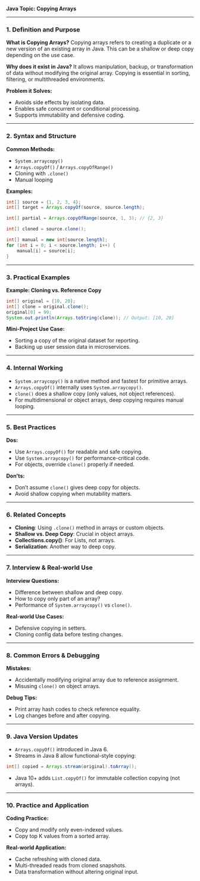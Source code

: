 **Java Topic: Copying Arrays**

---

### 1. Definition and Purpose

**What is Copying Arrays?** Copying arrays refers to creating a duplicate or a new version of an existing array in Java. This can be a shallow or deep copy depending on the use case.

**Why does it exist in Java?** It allows manipulation, backup, or transformation of data without modifying the original array. Copying is essential in sorting, filtering, or multithreaded environments.

**Problem it Solves:**

- Avoids side effects by isolating data.
- Enables safe concurrent or conditional processing.
- Supports immutability and defensive coding.

---

### 2. Syntax and Structure

**Common Methods:**

- `System.arraycopy()`
- `Arrays.copyOf()` / `Arrays.copyOfRange()`
- Cloning with `.clone()`
- Manual looping

**Examples:**

```java
int[] source = {1, 2, 3, 4};
int[] target = Arrays.copyOf(source, source.length);

int[] partial = Arrays.copyOfRange(source, 1, 3); // {2, 3}

int[] cloned = source.clone();

int[] manual = new int[source.length];
for (int i = 0; i < source.length; i++) {
    manual[i] = source[i];
}
```

---

### 3. Practical Examples

**Example: Cloning vs. Reference Copy**

```java
int[] original = {10, 20};
int[] clone = original.clone();
original[0] = 99;
System.out.println(Arrays.toString(clone)); // Output: [10, 20]
```

**Mini-Project Use Case:**

- Sorting a copy of the original dataset for reporting.
- Backing up user session data in microservices.

---

### 4. Internal Working

- `System.arraycopy()` is a native method and fastest for primitive arrays.
- `Arrays.copyOf()` internally uses `System.arraycopy()`.
- `clone()` does a shallow copy (only values, not object references).
- For multidimensional or object arrays, deep copying requires manual looping.

---

### 5. Best Practices

**Dos:**

- Use `Arrays.copyOf()` for readable and safe copying.
- Use `System.arraycopy()` for performance-critical code.
- For objects, override `clone()` properly if needed.

**Don'ts:**

- Don’t assume `clone()` gives deep copy for objects.
- Avoid shallow copying when mutability matters.

---

### 6. Related Concepts

- **Cloning**: Using `.clone()` method in arrays or custom objects.
- **Shallow vs. Deep Copy**: Crucial in object arrays.
- **Collections.copy()**: For Lists, not arrays.
- **Serialization**: Another way to deep copy.

---

### 7. Interview & Real-world Use

**Interview Questions:**

- Difference between shallow and deep copy.
- How to copy only part of an array?
- Performance of `System.arraycopy()` vs `clone()`.

**Real-world Use Cases:**

- Defensive copying in setters.
- Cloning config data before testing changes.

---

### 8. Common Errors & Debugging

**Mistakes:**

- Accidentally modifying original array due to reference assignment.
- Misusing `clone()` on object arrays.

**Debug Tips:**

- Print array hash codes to check reference equality.
- Log changes before and after copying.

---

### 9. Java Version Updates

- `Arrays.copyOf()` introduced in Java 6.
- Streams in Java 8 allow functional-style copying:

```java
int[] copied = Arrays.stream(original).toArray();
```

- Java 10+ adds `List.copyOf()` for immutable collection copying (not arrays).

---

### 10. Practice and Application

**Coding Practice:**

- Copy and modify only even-indexed values.
- Copy top K values from a sorted array.

**Real-world Application:**

- Cache refreshing with cloned data.
- Multi-threaded reads from cloned snapshots.
- Data transformation without altering original input.

